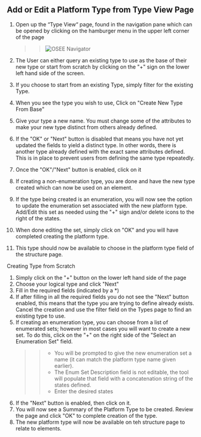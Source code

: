 ## Add or Edit a Platform Type from Type View Page

1. Open up the “Type View“ page, found in the navigation pane which can be opened by clicking on the hamburger menu in the upper left corner of the page

    > > ![OSEE Navigator](assets/images/mim/navigation.jpg)

2. The User can either query an existing type to use as the base of their new type or start from scratch by clicking on the "+" sign on the lower left hand side of the screen.
3. If you choose to start from an existing Type, simply filter for the existing Type.
4. When you see the type you wish to use, Click on "Create New Type From Base"
5. Give your type a new name. You must change some of the attributes to make your new type distinct from others already defined.
6. If the "OK" or "Next" button is disabled that means you have not yet updated the fields to yield a distinct type. In other words, there is another type already defined with the exact same attributes defined. This is in place to prevent users from defining the same type repeatedly.
7. Once the "OK"/"Next" button is enabled, click on it
8. If creating a non-enumeration type, you are done and have the new type created which can now be used on an element.
9. If the type being created is an enumeration, you will now see the option to update the enumeration set associated with the new platform type. Add/Edit this set as needed using the "+" sign and/or delete icons to the right of the states.
10. When done editing the set, simply click on "OK" and you will have completed creating the platform type.
11. This type should now be available to choose in the platform type field of the structure page.

Creating Type from Scratch

1.  Simply click on the "+" button on the lower left hand side of the page
2.  Choose your logical type and click "Next"
3.  Fill in the required fields (indicated by a \*)
4.  If after filling in all the required fields you do not see the "Next" button enabled, this means that the type you are trying to define already exists. Cancel the creation and use the filter field on the Types page to find an existing type to use.
5.  If creating an enumeration type, you can choose from a list of enumerated sets; however in most cases you will want to create a new set. To do this, click on the "+" on the right side of the "Select an Enumeration Set" field.
    > > -   You will be prompted to give the new enumeration set a name (it can match the platform type name given earlier).
    > > -   The Enum Set Description field is not editable, the tool will populate that field with a concatenation string of the states defined.
    > > -   Enter the desired states
6.  If the "Next" button is enabled, then click on it.
7.  You will now see a Summary of the Platform Type to be created. Review the page and click "OK" to complete creation of the type.
8.  The new platform type will now be available on teh structure page to relate to elements.
